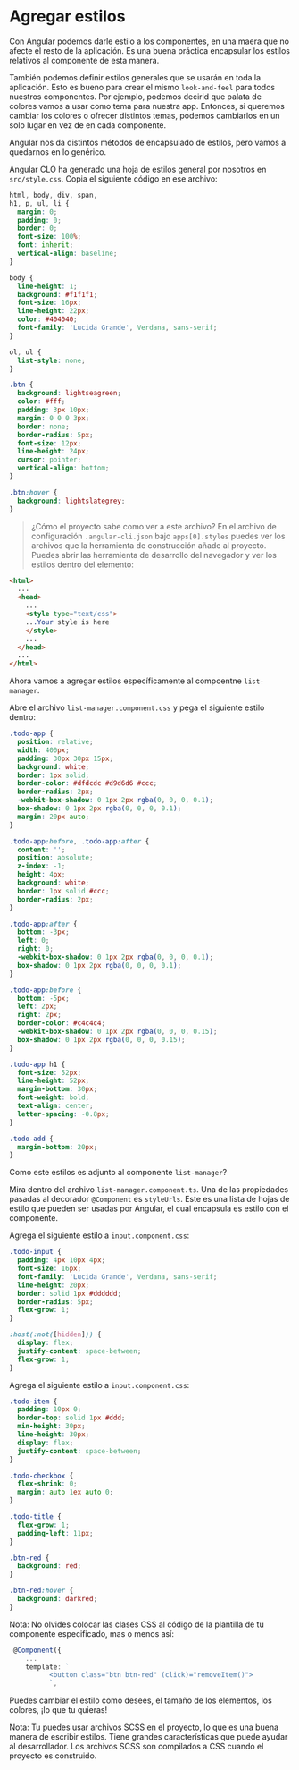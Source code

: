 # Agregar estilos

Con Angular podemos darle estilo a los componentes, en una maera que no afecte el resto de la aplicación. Es una buena práctica encapsular los estilos relativos al componente de esta manera.

También podemos definir estilos generales que se usarán en toda la aplicación. Esto es bueno para crear el mismo `look-and-feel` para todos nuestros componentes. Por ejemplo, podemos decirid que palata de colores vamos a usar como tema para nuestra app. Entonces, si queremos cambiar los colores o ofrecer distintos temas, podemos cambiarlos en un solo lugar en vez de en cada componente.

Angular nos da distintos métodos de encapsulado de estilos, pero vamos a quedarnos en lo genérico.

Angular CLO ha generado una hoja de estilos general por nosotros en `src/style.css`. Copia el siguiente código en ese archivo:

```css
html, body, div, span,
h1, p, ul, li {
  margin: 0;
  padding: 0;
  border: 0;
  font-size: 100%;
  font: inherit;
  vertical-align: baseline;
}

body {
  line-height: 1;
  background: #f1f1f1;
  font-size: 16px;
  line-height: 22px;
  color: #404040;
  font-family: 'Lucida Grande', Verdana, sans-serif;
}

ol, ul {
  list-style: none;
}

.btn {
  background: lightseagreen;
  color: #fff;
  padding: 3px 10px;
  margin: 0 0 0 3px;
  border: none;
  border-radius: 5px;
  font-size: 12px;
  line-height: 24px;
  cursor: pointer;
  vertical-align: bottom;
}

.btn:hover {
  background: lightslategrey;
}

```

> ¿Cómo el proyecto sabe como ver a este archivo? En el archivo de configuración `.angular-cli.json` bajo `apps[0].styles` puedes ver los archivos que la herramienta de construcción añade al proyecto. Puedes abrir las herramienta de desarrollo del navegador y ver los estilos dentro del elemento:

```html
<html>
  ...
  <head>
    ...
    <style type="text/css">
    ...Your style is here
    </style>
    ...
  </head>
  ...
</html> 
```

Ahora vamos a agregar estilos específicamente al compoentne `list-manager`.

Abre el archivo `list-manager.component.css` y pega el siguiente estilo dentro:

```css
.todo-app {
  position: relative;
  width: 400px;
  padding: 30px 30px 15px;
  background: white;
  border: 1px solid;
  border-color: #dfdcdc #d9d6d6 #ccc;
  border-radius: 2px;
  -webkit-box-shadow: 0 1px 2px rgba(0, 0, 0, 0.1);
  box-shadow: 0 1px 2px rgba(0, 0, 0, 0.1);
  margin: 20px auto;
}

.todo-app:before, .todo-app:after {
  content: '';
  position: absolute;
  z-index: -1;
  height: 4px;
  background: white;
  border: 1px solid #ccc;
  border-radius: 2px;
}

.todo-app:after {
  bottom: -3px;
  left: 0;
  right: 0;
  -webkit-box-shadow: 0 1px 2px rgba(0, 0, 0, 0.1);
  box-shadow: 0 1px 2px rgba(0, 0, 0, 0.1);
}

.todo-app:before {
  bottom: -5px;
  left: 2px;
  right: 2px;
  border-color: #c4c4c4;
  -webkit-box-shadow: 0 1px 2px rgba(0, 0, 0, 0.15);
  box-shadow: 0 1px 2px rgba(0, 0, 0, 0.15);
}

.todo-app h1 {
  font-size: 52px;
  line-height: 52px;
  margin-bottom: 30px;
  font-weight: bold;
  text-align: center;
  letter-spacing: -0.8px;
}

.todo-add {
  margin-bottom: 20px;
}
```

Como este estilos es adjunto al componente `list-manager`?

Mira dentro del archivo `list-manager.component.ts`. Una de las propiedades pasadas al decorador `@Component` es `styleUrls`. Este es una lista de hojas de estilo que pueden ser usadas por Angular, el cual encapsula es estilo con el componente.

Agrega el siguiente estilo a `input.component.css`:

```css
.todo-input {
  padding: 4px 10px 4px;
  font-size: 16px;
  font-family: 'Lucida Grande', Verdana, sans-serif;
  line-height: 20px;
  border: solid 1px #dddddd;
  border-radius: 5px;
  flex-grow: 1;
}

:host(:not([hidden])) {
  display: flex;
  justify-content: space-between;
  flex-grow: 1;
}
```

Agrega el siguiente estilo a `input.component.css`:

```css
.todo-item {
  padding: 10px 0;
  border-top: solid 1px #ddd;
  min-height: 30px;
  line-height: 30px;
  display: flex;
  justify-content: space-between;
}

.todo-checkbox {
  flex-shrink: 0;
  margin: auto 1ex auto 0;
}

.todo-title {
  flex-grow: 1;
  padding-left: 11px;
}

.btn-red {
  background: red;
}

.btn-red:hover {
  background: darkred;
}

```

Nota: No olvides colocar  las clases CSS al código de la plantilla de tu componente especificado, mas o menos así:

```ts
 @Component({
    ...
    template: `
          <button class="btn btn-red" (click)="removeItem()">
          `,
```

Puedes cambiar el estilo como desees, el tamaño de los elementos, los colores, ¡lo que tu quieras!

Nota: Tu puedes usar archivos SCSS en el proyecto, lo que es una buena manera de escribir estilos. Tiene grandes características que puede ayudar al desarrollador. Los archivos SCSS son compilados a CSS cuando el proyecto es construido.
